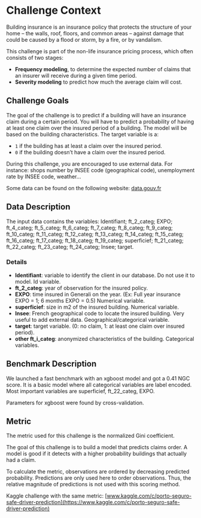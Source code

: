 # Challenge Context

Building insurance is an insurance policy that protects the structure of your home – the walls, roof, floors, and common areas – against damage that could be caused by a flood or storm, by a fire, or by vandalism.

This challenge is part of the non-life insurance pricing process, which often consists of two stages:

- **Frequency modeling**, to determine the expected number of claims that an insurer will receive during a given time period.
- **Severity modeling** to predict how much the average claim will cost.

## Challenge Goals

The goal of the challenge is to predict if a building will have an insurance claim during a certain period. You will have to predict a probability of having at least one claim over the insured period of a building. The model will be based on the building characteristics. The target variable is a:

- `1` if the building has at least a claim over the insured period.
- `0` if the building doesn’t have a claim over the insured period.

During this challenge, you are encouraged to use external data. For instance: shops number by INSEE code (geographical code), unemployment rate by INSEE code, weather…

Some data can be found on the following website: [data.gouv.fr](https://www.data.gouv.fr/)

## Data Description

The input data contains the variables: Identifiant; ft_2_categ; EXPO; ft_4_categ; ft_5_categ; ft_6_categ; ft_7_categ; ft_8_categ; ft_9_categ; ft_10_categ; ft_11_categ; ft_12_categ; ft_13_categ; ft_14_categ; ft_15_categ; ft_16_categ; ft_17_categ; ft_18_categ; ft_19_categ; superficief; ft_21_categ; ft_22_categ; ft_23_categ; ft_24_categ; Insee; target.

### Details

- **Identifiant**: variable to identify the client in our database. Do not use it to model. Id variable.
- **ft_2_categ**: year of observation for the insured policy.
- **EXPO**: time insured in Generali on the year. (Ex: Full year insurance EXPO = 1; 6 months EXPO = 0.5) Numerical variable.
- **superficief**: size in m2 of the insured building. Numerical variable.
- **Insee**: French geographical code to locate the insured building. Very useful to add external data. Geographical/categorical variable.
- **target**: target variable. (0: no claim, 1: at least one claim over insured period).
- **other ft_i_categ**: anonymized characteristics of the building. Categorical variables.

## Benchmark Description

We launched a fast benchmark with an xgboost model and got a 0.41 NGC score. It is a basic model where all categorical variables are label encoded. Most important variables are superficief, ft_22_categ, EXPO.

Parameters for xgboost were found by cross-validation.

## Metric

The metric used for this challenge is the normalized Gini coefficient.

The goal of this challenge is to build a model that predicts claims order. A model is good if it detects with a higher probability buildings that actually had a claim.

To calculate the metric, observations are ordered by decreasing predicted probability. Predictions are only used here to order observations. Thus, the relative magnitude of predictions is not used with this scoring method.

Kaggle challenge with the same metric: [www.kaggle.com/c/porto-seguro-safe-driver-prediction](https://www.kaggle.com/c/porto-seguro-safe-driver-prediction)
